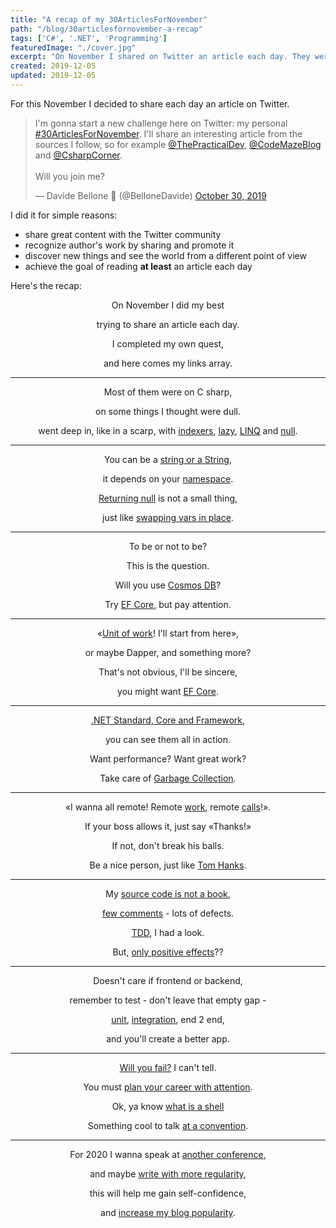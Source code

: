 ```yaml
---
title: "A recap of my 30ArticlesForNovember"
path: "/blog/30articlesfornovember-a-recap"
tags: ['C#', '.NET', 'Programming'] 
featuredImage: "./cover.jpg"
excerpt: "On November I shared on Twitter an article each day. They were about C#, general programming and advanced topics. For celebrating the conclusion of this challenge, I wrote a poem about that."
created: 2019-12-05
updated: 2019-12-05
---
```


For this November I decided to share each day an article on Twitter.

<blockquote class="twitter-tweet"><p lang="en" dir="ltr">I&#39;m gonna start a new challenge here on Twitter: my personal <a href="https://twitter.com/hashtag/30ArticlesForNovember?src=hash&amp;ref_src=twsrc%5Etfw">#30ArticlesForNovember</a>. I&#39;ll share an interesting article from the sources I follow, so for example <a href="https://twitter.com/ThePracticalDev?ref_src=twsrc%5Etfw">@ThePracticalDev</a>, <a href="https://twitter.com/CodeMazeBlog?ref_src=twsrc%5Etfw">@CodeMazeBlog</a> and <a href="https://twitter.com/CsharpCorner?ref_src=twsrc%5Etfw">@CsharpCorner</a>.<br><br>Will you join me?</p>&mdash; Davide Bellone 🐧 (@BelloneDavide) <a href="https://twitter.com/BelloneDavide/status/1189474483503022081?ref_src=twsrc%5Etfw">October 30, 2019</a></blockquote> 


I did it for simple reasons:

* share great content with the Twitter community
* recognize author's work by sharing and promote it
* discover new things and see the world from a different point of view
* achieve the goal of reading __at least__ an article each day


Here's the recap:

<div style="text-align: center">

On November I did my best 

trying to share an article each day.

I completed my own quest, 

and here comes my links array.  

---

Most of them were on C sharp, 

on some things I thought were dull.

 went deep in, like in a scarp, 
with [indexers](https://csharp-station.com/Tutorial/CSharp/Lesson11 "Indexers"), [lazy](https://www.c-sharpcorner.com/article/top-7-least-known-but-important-c-sharp-features/ "Important C# features"), [LINQ](https://blog.quadiontech.com/5-c-features-that-will-help-you-to-understand-linq-bca495cd3fb8 "LINQ") and [null](https://mikaelkoskinen.net/post/subtle-csharp-bug-null-conditional-operator-any-false "Subtle null bug").

---
 
 You can be a [string or a String](https://blog.paranoidcoding.com/2019/04/08/string-vs-String-is-not-about-style.html "string vs String"),
 
 it depends on your [namespace](https://medium.com/@morgankenyon/under-the-hood-of-c-alias-types-and-namespaces-82504a02660e "A namespace overview").
 
 [Returning null](https://odetocode.com/blogs/scott/archive/2019/08/07/think-twice-before-returning-null.aspx "Why returning null is a bad idea") is not a small thing, 
 
 just like [swapping vars in place](https://dev.to/mortoray/terrible-interview-question-swap-variables-without-a-temporary-22jp "how to handle technical interviews").
 
 ---
 
 To be or not to be?
 
 This is the question. 
 
 Will you use [Cosmos DB](https://dev.to/petereysermans/things-i-wish-i-knew-before-i-got-started-with-cosmosdb-4o05 "Introduction to CosmosDB")?
 
 Try [EF Core](https://www.thereformedprogrammer.net/an-in-depth-study-of-cosmos-db-and-ef-core-3-0-database-provider "EF Core vs Cosmos DB"), but pay attention.
 
 ---
 «[Unit of work](https://gunnarpeipman.com/ef-core-repository-unit-of-work/ "Unit of work with EF Core")! I'll start from here», 
 
 or maybe Dapper, and something more?
 
 That's not obvious, I'll be sincere, 
 
 you might want [EF Core](https://exceptionnotfound.net/dapper-vs-entity-framework-core-query-performance-benchmarking-2019/ "EF Core vs Dapper benchmarking").
 
 ---
 [.NET Standard, Core and Framework](https://code-maze.com/differences-between-net-framework-net-core-and-net-standard/ ".NET versions differences"), 
 
 you can see them all in action. 
 
 Want performance? Want great work?
 
 Take care of [Garbage Collection](https://docs.microsoft.com/en-us/aspnet/core/performance/memory "Garbage collection introduction").
 
 ---
 «I wanna all remote! Remote [work](https://doist.com/blog/mental-health-and-remote-work "Remote working downside"), remote  [calls](https://devblogs.microsoft.com/aspnet/grpc-vs-http-apis/ "gRPC vs Rest APIs")!». 
 
 If your boss allows it, just say «Thanks!»
 
 If not, don't break his balls.
 
 Be a nice person, just like [Tom Hanks](https://www.nytimes.com/2019/11/13/movies/tom-hanks-mister-rogers.html).
 
 ---
 
 My [source code is not a book](https://dev.to/snj/learn-from-source-code-4d1o "Source code readibility"), 
 
 [few comments](https://www.red-gate.com/simple-talk/opinion/opinion-pieces/fighting-evil-code-comments-comments/ "How to comment code") - lots of defects.
 
 [TDD](https://techblog.holidaycheck.com/post/2018/01/02/testing-code-that-isnt-there-yet "TDD examples"), I had a look.
 
 But, [only positive effects](https://www.microsoft.com/en-us/research/blog/exploding-software-engineering-myths/ "Software engineering myths")??
 
 --- 
 
 Doesn't care if frontend or backend, 
 
 remember to test - don't leave that empty gap -
 
 [unit](https://blog.usejournal.com/lean-testing-or-why-unit-tests-are-worse-than-you-think-b6500139a009 "Downsides of unit testing"), [integration](https://kentcdodds.com/blog/write-tests "How to write great integration tests"), end 2 end, 
 
 and you'll create a better app.
 
 ---
 
 [Will you fail?](https://jamesclear.com/3-stages-of-failure "3 stages of failure") I can't tell.
 
 You must [plan your career with attention](https://medium.com/better-programming/you-need-to-design-your-programming-career-f3d0b9803ca4 "How to plan career"). 
 
 Ok, ya know [what is a shell](https://www.hanselman.com/blog/WhatsTheDifferenceBetweenAConsoleATerminalAndAShell.aspx "Shell vs Console vs Terminal")
 
 Something cool to talk [at a convention](https://dev.to/nspinazz89/12-tips-to-maximize-your-experience-at-a-tech-conference-5dkj "Tips for tech conferences").
 
 ---
 
 For 2020 I wanna speak at [another conference](/blog/advices-from-my-first-public-speech "My first speech experience"),
 
 and maybe [write with more regularity](https://www.ilonacodes.com/blog/most-common-blogging-mistakes-of-beginner-bloggers/ "Blogging common mistakes" ), 
 
 this will help me gain self-confidence,
 
 and [increase my blog popularity](https://dev.to/brandonskerritt/how-to-go-from-3-views-to-1-000-308-30a9  "Increase blog views").

</div>